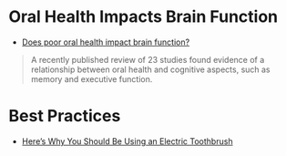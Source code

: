 # Oral Health Impacts Brain Function
- [Does poor oral health impact brain function?](https://www.medicalnewstoday.com/articles/326339)
> A recently published review of 23 studies found evidence of a relationship between oral health and cognitive aspects, such as memory and executive function.

# Best Practices
- [Here’s Why You Should Be Using an Electric Toothbrush](https://health.clevelandclinic.org/should-i-be-using-an-electric-toothbrush)